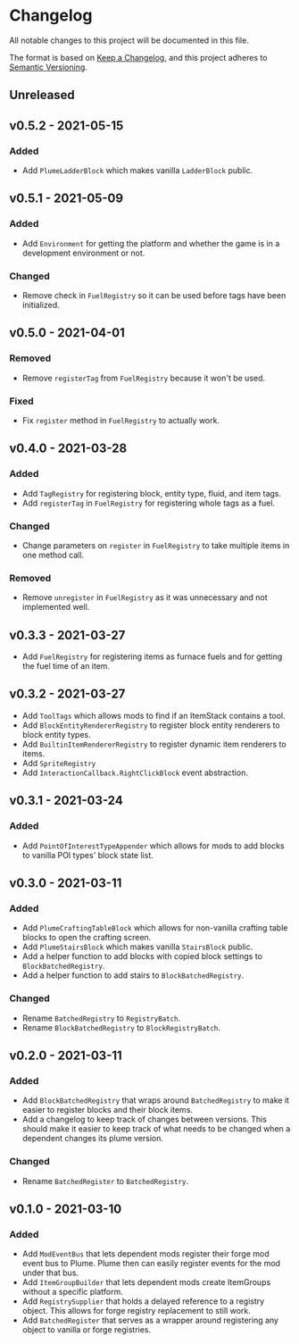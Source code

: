 # Changelog
All notable changes to this project will be documented in this file.

The format is based on [Keep a Changelog](https://keepachangelog.com/en/1.0.0/),
and this project adheres to [Semantic Versioning](https://semver.org/spec/v2.0.0.html).

## Unreleased

## v0.5.2 - 2021-05-15
### Added
- Add `PlumeLadderBlock` which makes vanilla `LadderBlock` public.

## v0.5.1 - 2021-05-09
### Added
- Add `Environment` for getting the platform and whether the game is in a
  development environment or not.
  
### Changed
- Remove check in `FuelRegistry` so it can be used before tags have been
  initialized.

## v0.5.0 - 2021-04-01
### Removed
- Remove `registerTag` from `FuelRegistry` because it won't be used.

### Fixed
- Fix `register` method in `FuelRegistry` to actually work.

## v0.4.0 - 2021-03-28
### Added
- Add `TagRegistry` for registering block, entity type, fluid, and item tags.
- Add `registerTag` in `FuelRegistry` for registering whole tags as a fuel.

### Changed
- Change parameters on `register` in `FuelRegistry` to take multiple items in
  one method call.
  
### Removed
- Remove `unregister` in `FuelRegistry` as it was unnecessary and not
  implemented well.

## v0.3.3 - 2021-03-27
- Add `FuelRegistry` for registering items as furnace fuels and for getting
  the fuel time of an item.

## v0.3.2 - 2021-03-27
- Add `ToolTags` which allows mods to find if an ItemStack contains a tool.
- Add `BlockEntityRendererRegistry` to register block entity renderers to block
  entity types.
- Add `BuiltinItemRendererRegistry` to register dynamic item renderers to items.
- Add `SpriteRegistry`
- Add `InteractionCallback.RightClickBlock` event abstraction.

## v0.3.1 - 2021-03-24
### Added
- Add `PointOfInterestTypeAppender` which allows for mods to add blocks to
  vanilla POI types' block state list.

## v0.3.0 - 2021-03-11
### Added
- Add `PlumeCraftingTableBlock` which allows for non-vanilla crafting table
  blocks to open the crafting screen.
- Add `PlumeStairsBlock` which makes vanilla `StairsBlock` public.
- Add a helper function to add blocks with copied block settings to
  `BlockBatchedRegistry`.
- Add a helper function to add stairs to `BlockBatchedRegistry`.

### Changed
- Rename `BatchedRegistry` to `RegistryBatch`.
- Rename `BlockBatchedRegistry` to `BlockRegistryBatch`.

## v0.2.0 - 2021-03-11
### Added
- Add `BlockBatchedRegistry` that wraps around `BatchedRegistry` to make it 
  easier to register blocks and their block items.
- Add a changelog to keep track of changes between versions. This should make
  it easier to keep track of what needs to be changed when a dependent changes
  its plume version.

### Changed
- Rename `BatchedRegister` to `BatchedRegistry`.

## v0.1.0 - 2021-03-10
### Added
- Add `ModEventBus` that lets dependent mods register their forge mod event bus
  to Plume. Plume then can easily register events for the mod under that bus.
- Add `ItemGroupBuilder` that lets dependent mods create ItemGroups without a
  specific platform.
- Add `RegistrySupplier` that holds a delayed reference to a registry object.
  This allows for forge registry replacement to still work.
- Add `BatchedRegister` that serves as a wrapper around registering any object
  to vanilla or forge registries.